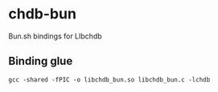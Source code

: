 # chdb-bun
Bun.sh bindings for LIbchdb


## Binding glue
```
gcc -shared -fPIC -o libchdb_bun.so libchdb_bun.c -lchdb
```


